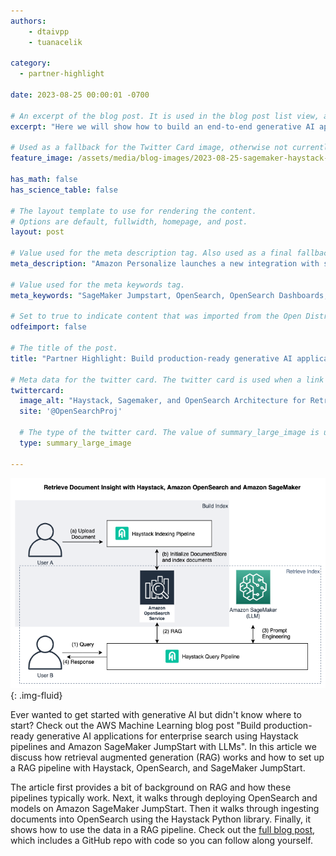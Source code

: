 ```yaml
---
authors:
    - dtaivpp
    - tuanacelik

category:
  - partner-highlight

date: 2023-08-25 00:00:01 -0700

# An excerpt of the blog post. It is used in the blog post list view, and in the home page what's new list of N most recent blog posts. It is also used as a fallback value for the twittercard:description field if not explictly defined in the front matter.
excerpt: "Here we will show how to build an end-to-end generative AI application for enterprise search with Retrieval Augmented Generation (RAG) using Haystack, OpenSearch, and Sagemaker JumpStart."

# Used as a fallback for the Twitter Card image, otherwise not currently used. Is only present in content up to June 3, 2021.
feature_image: /assets/media/blog-images/2023-08-25-sagemaker-haystack-opensearch/Architecture.png

has_math: false
has_science_table: false

# The layout template to use for rendering the content.
# Options are default, fullwidth, homepage, and post.
layout: post

# Value used for the meta description tag. Also used as a final fallback value for the Twitter Card description field after the excerpt property.
meta_description: "Amazon Personalize launches a new integration with self-managed OpenSearch that enables customers to personalize search results for each user and predict their needs."

# Value used for the meta keywords tag.
meta_keywords: "SageMaker Jumpstart, OpenSearch, OpenSearch Dashboards, RAG, retrieval augmented generation, generative ai"

# Set to true to indicate content that was imported from the Open Distro For Elasticsearch blog.
odfeimport: false

# The title of the post.
title: "Partner Highlight: Build production-ready generative AI applications for enterprise search using Haystack pipelines and Amazon SageMaker JumpStart with LLMs"

# Meta data for the twitter card. The twitter card is used when a link to the blog post is shared on twitter. The twitter card is also used by other social media sites when a link to the blog post is shared on those sites. The twitter card is also used by search engines when a link to the blog post is shared on those sites.
twittercard:
  image_alt: "Haystack, Sagemaker, and OpenSearch Architecture for Retreval Augmented Generation"
  site: '@OpenSearchProj'

  # The type of the twitter card. The value of summary_large_image is used if there is an image defined in the front matter. Otherwise the value of summary is used. However, an explicit type can be defined here for example if a player type is needed for a video.
  type: summary_large_image

---
```


<img src="/assets/media/blog-images/2023-08-25-sagemaker-haystack-opensearch/Architecture.png
" alt="Haystack, Sagemaker, and OpenSearch Architecture for Retreval Augmented Generation"/>{: .img-fluid}

Ever wanted to get started with generative AI but didn't know where to start? Check out the AWS Machine Learning blog post "Build production-ready generative AI applications for enterprise search using Haystack pipelines and Amazon SageMaker JumpStart with LLMs". In this article we discuss how retrieval augmented generation (RAG) works and how to set up a RAG pipeline with Haystack, OpenSearch, and SageMaker JumpStart.

The article first provides a bit of background on RAG and how these pipelines typically work. Next, it walks through deploying OpenSearch and models on Amazon SageMaker JumpStart. Then it walks through ingesting documents into OpenSearch using the Haystack Python library. Finally, it shows how to use the data in a RAG pipeline. Check out the [full blog post](https://aws.amazon.com/blogs/machine-learning/build-production-ready-generative-ai-applications-for-enterprise-search-using-haystack-pipelines-and-amazon-sagemaker-jumpstart-with-llms/), which includes a GitHub repo with code so you can follow along yourself.
